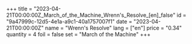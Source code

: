 +++
title = "2023-04-21T00:00:00Z_March_of_the_Machine_Wrenn's_Resolve_[en]_false"
id = "9a47999c-12d5-4e1a-a9c1-40a1757007f1"
date = "2023-04-21T00:00:00Z"
name = "Wrenn's Resolve"
lang = ["en"]
price = "0.34"
quantity = 4
foil = false
set = "March of the Machine"
+++
